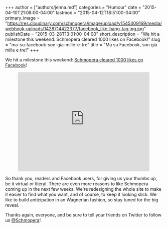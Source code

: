 +++
author = ["authors/jenna.md"]
categories = "Humour"
date = "2015-04-10T21:08:00-04:00"
lastmod = "2015-04-12T18:51:00-04:00"
primary_image = "https://res.cloudinary.com/schmopera/image/upload/v1545409169/media/webhook-uploads/1428714422377/facebook_like-hang-tag.jpg.jpg"
publishDate = "2015-03-28T13:01:00-04:00"
short_description = "We hit a milestone this weekend: Schmopera cleared 1000 likes on Facebook!"
slug = "ma-su-facebook-son-gia-mille-e-tre"
title = "Ma su Facebook, son già mille e tre!"
+++

We hit a milestone this weekend: [Schmopera cleared 1000 likes on Facebook](https://www.facebook.com/schmopera)! 

<figure data-type="video">
<iframe width="420" height="315" src="https://www.youtube.com/embed/7T4z6MI4hkU" frameborder="0" allowfullscreen></iframe>
</figure>

So thank you, readers and Facebook users, for giving us your thumbs up, be it virtual or literal. There are even more reasons to like Schmopera coming up in the next few weeks. We're redesigning the whole site to make it easier to find what you want, and of course, to keep it looking slick. We like to build anticipation in an Wagnerian fashion, so stay tuned for the big reveal. 

Thanks again, everyone, and be sure to tell your friends on Twitter to follow us [@Schmopera](https://twitter.com/Schmopera)!
